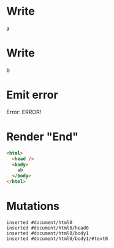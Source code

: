 # Write
  a


# Write
  b


# Emit error
  Error: ERROR!


# Render "End"
```html
<html>
  <head />
  <body>
    ab
  </body>
</html>
```

# Mutations
```
inserted #document/html0
inserted #document/html0/head0
inserted #document/html0/body1
inserted #document/html0/body1/#text0
```